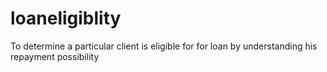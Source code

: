 # loaneligiblity
To determine a particular client is eligible for for loan by understanding his repayment possibility
